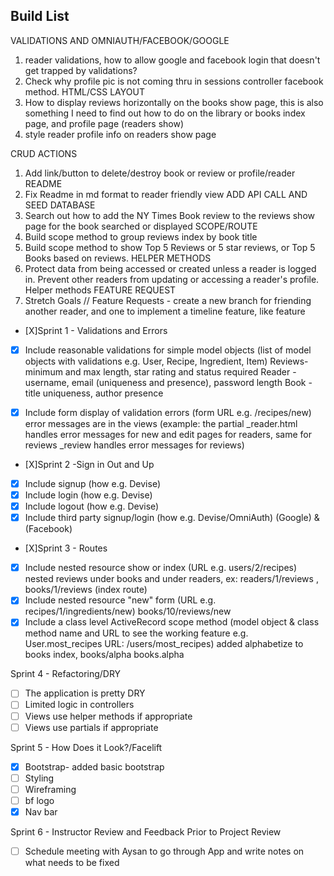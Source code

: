 Build List
-----------
VALIDATIONS AND OMNIAUTH/FACEBOOK/GOOGLE
1. reader validations, how to allow google and facebook login that doesn't get trapped by validations?
2. Check why profile pic is not coming thru in sessions controller facebook method.
HTML/CSS LAYOUT
1. How to display reviews horizontally on the books show page, this is also something I need to find out how to do on the library or books index page, and profile page (readers show)
2. style reader profile info on readers show page

CRUD ACTIONS
1. Add link/button to delete/destroy book or review or profile/reader
README
1. Fix Readme in md format to reader friendly view
ADD API CALL AND SEED DATABASE
1. Search out how to add the NY Times Book review to the reviews show page for the book searched or displayed
SCOPE/ROUTE
1. Build scope method to group reviews index by book title
2. Build scope method to show Top 5 Reviews or 5 star reviews, or Top 5 Books based on reviews.
HELPER METHODS
1. Protect data from being accessed or created unless a reader is logged in. Prevent other readers from updating or accessing a reader's profile. Helper methods
FEATURE REQUEST
1. Stretch Goals // Feature Requests - create a new branch for friending another reader, and one to implement a timeline feature, like feature




- [X]Sprint 1 - Validations and Errors
- [X] Include reasonable validations for simple model objects (list of model objects with validations e.g. User, Recipe, Ingredient, Item)
    Reviews- minimum and max length, star rating and status required 
	Reader - username, email (uniqueness and presence), password length
	Book - title uniqueness, author presence

- [X] Include form display of validation errors (form URL e.g. /recipes/new) error messages are in the views (example: the partial _reader.html handles error messages for new and edit pages for readers, same for reviews _review handles error messages for reviews)

- [X]Sprint 2 -Sign in Out and Up
- [X] Include signup (how e.g. Devise)
- [X] Include login (how e.g. Devise)
- [X] Include logout (how e.g. Devise)
- [X] Include third party signup/login (how e.g. Devise/OmniAuth) (Google) & (Facebook)

- [X]Sprint 3 - Routes
- [X] Include nested resource show or index (URL e.g. users/2/recipes)
    nested reviews under books and under readers, ex: readers/1/reviews , books/1/reviews (index route)
- [X] Include nested resource "new" form (URL e.g. recipes/1/ingredients/new)
    books/10/reviews/new
- [X] Include a class level ActiveRecord scope method (model object & class method name and URL to see the working feature e.g. User.most_recipes URL: /users/most_recipes)
    added alphabetize to books index, books/alpha   books.alpha

Sprint 4 - Refactoring/DRY
- [ ] The application is pretty DRY
- [ ] Limited logic in controllers
- [ ] Views use helper methods if appropriate
- [ ] Views use partials if appropriate

Sprint 5 - How Does it Look?/Facelift
- [X]   Bootstrap- added basic bootstrap
- [ ]   Styling
- [ ]   Wireframing
- [ ]   bf logo
- [X]   Nav bar

Sprint 6 - Instructor Review and Feedback Prior to Project Review
- [ ]   Schedule meeting with Aysan to go through App and write notes on what needs to be fixed